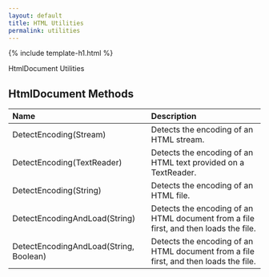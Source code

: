 ```yaml
---
layout: default
title: HTML Utilities
permalink: utilities
---
```


{% include template-h1.html %}

HtmlDocument Utilities

## HtmlDocument Methods

| Name | Description |
| :--- | :---------- |
| DetectEncoding(Stream) | Detects the encoding of an HTML stream. |
| DetectEncoding(TextReader) | Detects the encoding of an HTML text provided on a TextReader. |
| DetectEncoding(String) | Detects the encoding of an HTML file. |
| DetectEncodingAndLoad(String) | Detects the encoding of an HTML document from a file first, and then loads the file. |
| DetectEncodingAndLoad(String, Boolean) | Detects the encoding of an HTML document from a file first, and then loads the file. |
